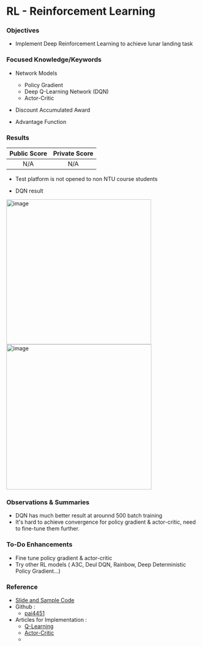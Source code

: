 RL - Reinforcement Learning
===
### **Objectives**
  * Implement Deep Reinforcement Learning to achieve lunar landing task


 
### **Focused Knowledge/Keywords**
  * Network Models
    - Policy Gradient
    - Deep Q-Learning Network (DQN)
    - Actor-Critic 

  * Discount Accumulated Award
  * Advantage Function


### **Results**
| Public Score | Private Score |
| :-----------:| :------------:|
| N/A          | N/A           |

  * Test platform is not opened to non NTU course students

  * DQN result
<img width="378" alt="image" src="https://user-images.githubusercontent.com/102935839/168341817-fd2c3014-3129-4431-a911-be974429154f.png">
<img width="379" alt="image" src="https://user-images.githubusercontent.com/102935839/168342170-01a730a8-4e61-4ab0-a712-05729d1f8ded.png">

  
  
### **Observations & Summaries**
  *  DQN has much better result at arounnd 500 batch training
  *  It's hard to achieve convergence for policy gradient & actor-critic, need to fine-tune them further. 

### **To-Do Enhancements**
  * Fine tune policy gradient & actor-critic
  * Try other RL models ( A3C, Deul DQN, Rainbow, Deep Deterministic Policy Gradient...)


### **Reference**
  * [Slide and Sample Code](https://speech.ee.ntu.edu.tw/~hylee/ml/2021-spring.html)
  * Github : 
      - [pai4451](https://github.com/pai4451/ML2021)
  * Articles for Implementation :
      - [Q-Learning](https://pytorch.org/tutorials/intermediate/reinforcement_q_learning.html)
      - [Actor-Critic](https://blog.csdn.net/qq_34003876/article/details/107477426)
      - 
      



